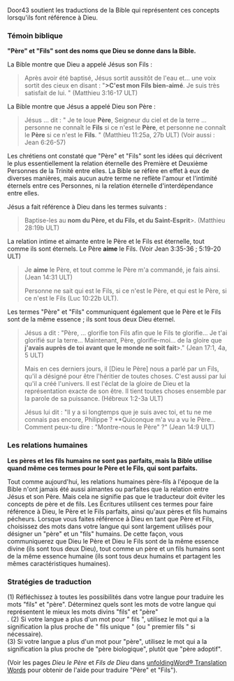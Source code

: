 Door43 soutient les traductions de la Bible qui représentent ces concepts lorsqu'ils font référence à Dieu.

### Témoin biblique

**"Père" et "Fils" sont des noms que Dieu se donne dans la Bible.**

La Bible montre que Dieu a appelé Jésus son Fils :

> Après avoir été baptisé, Jésus sortit aussitôt de l'eau et... une voix sortit des cieux en disant : "**>C'est mon Fils bien-aimé**. Je suis très satisfait de lui. " (Matthieu 3:16-17 ULT)

La Bible montre que Jésus a appelé Dieu son Père :

> Jésus ... dit : " Je te loue **Père**, Seigneur du ciel et de la terre ... personne ne connaît le **Fils** si ce n'est le **Père**, et personne ne connaît le **Père** si ce n'est le **Fils**. " (Matthieu 11:25a, 27b ULT) (Voir aussi : Jean 6:26-57)

Les chrétiens ont constaté que "Père" et "Fils" sont les idées qui décrivent le plus essentiellement la relation éternelle des Première et Deuxième Personnes de la Trinité entre elles. La Bible se réfère en effet à eux de diverses manières, mais aucun autre terme ne reflète l'amour et l'intimité éternels entre ces Personnes, ni la relation éternelle d'interdépendance entre elles.

Jésus a fait référence à Dieu dans les termes suivants :

> Baptise-les au **nom du Père, et du Fils, et du Saint-Esprit**>. (Matthieu 28:19b ULT)

La relation intime et aimante entre le Père et le Fils est éternelle, tout comme ils sont éternels. Le Père **aime** le Fils. (Voir Jean 3:35-36 ; 5:19-20 ULT)

> Je **aime** le Père, et tout comme le Père m'a commandé, je fais ainsi. (Jean 14:31 ULT)
>
> Personne ne sait qui est le Fils, si ce n'est le Père, et qui est le Père, si ce n'est le Fils (Luc 10:22b ULT).

Les termes "Père" et "Fils" communiquent également que le Père et le Fils sont de la même essence ; ils sont tous deux Dieu éternel.

> Jésus a dit : "Père, ... glorifie ton Fils afin que le Fils te glorifie... Je t'ai glorifié sur la terre... Maintenant, Père, glorifie-moi... de la gloire que **j'avais auprès de toi avant que le monde ne soit fait**>." (Jean 17:1, 4a, 5 ULT)
>
> Mais en ces derniers jours, il [Dieu le Père] nous a parlé par un Fils, qu'il a désigné pour être l'héritier de toutes choses. C'est aussi par lui qu'il a créé l'univers. Il est l'éclat de la gloire de Dieu et la représentation exacte de son être. Il tient toutes choses ensemble par la parole de sa puissance. (Hébreux 1:2-3a ULT)
>
> Jésus lui dit : "Il y a si longtemps que je suis avec toi, et tu ne me connais pas encore, Philippe ? **Quiconque m'a vu a vu le Père... Comment peux-tu dire : "Montre-nous le Père" ?" (Jean 14:9 ULT)

### Les relations humaines

**Les pères et les fils humains ne sont pas parfaits, mais la Bible utilise quand même ces termes pour le Père et le Fils, qui sont parfaits.**

Tout comme aujourd'hui, les relations humaines père-fils à l'époque de la Bible n'ont jamais été aussi aimantes ou parfaites que la relation entre Jésus et son Père. Mais cela ne signifie pas que le traducteur doit éviter les concepts de père et de fils. Les Écritures utilisent ces termes pour faire référence à Dieu, le Père et le Fils parfaits, ainsi qu'aux pères et fils humains pécheurs. Lorsque vous faites référence à Dieu en tant que Père et Fils, choisissez des mots dans votre langue qui sont largement utilisés pour désigner un "père" et un "fils" humains. De cette façon, vous communiquerez que Dieu le Père et Dieu le Fils sont de la même essence divine (ils sont tous deux Dieu), tout comme un père et un fils humains sont de la même essence humaine (ils sont tous deux humains et partagent les mêmes caractéristiques humaines).

### Stratégies de traduction

(1) Réfléchissez à toutes les possibilités dans votre langue pour traduire les mots "fils" et "père". Déterminez quels sont les mots de votre langue qui représentent le mieux les mots divins "fils" et "père"<br>.
(2) Si votre langue a plus d'un mot pour " fils ", utilisez le mot qui a la signification la plus proche de " fils unique " (ou " premier fils " si nécessaire).<br>
(3) Si votre langue a plus d'un mot pour "père", utilisez le mot qui a la signification la plus proche de "père biologique", plutôt que "père adoptif".

(Voir les pages *Dieu le Père* et *Fils de Dieu* dans [unfoldingWord® Translation Words](https://ufw.io/tw/) pour obtenir de l'aide pour traduire "Père" et "Fils").
